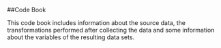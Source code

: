 ##Code Book


This code book includes information about the source data, the transformations performed after collecting the data and some information about the variables of the resulting data sets.
